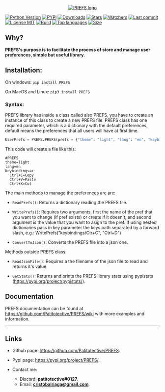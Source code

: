 <a id="user-content-prefs" class="anchor" aria-hidden="true" href="#prefs">
 
<div align="center">
  <img src="https://github.com/Patitotective/PREFS/blob/main/Images/logo1.png?raw=true" alt="PREFS logo">
</div>

</a>

[![Python Version](https://img.shields.io/pypi/pyversions/prefs)](https://pypi.org/project/prefs/)
[![PYPI](https://img.shields.io/pypi/v/prefs)](https://pypi.org/project/prefs/)
[![Downloads](https://pepy.tech/badge/prefs)](https://pepy.tech/project/prefs)
[![Stars](https://img.shields.io/github/stars/patitotective/prefs)](https://github.com/Patitotective/PREFS/stargazers)
[![Watchers](https://img.shields.io/github/watchers/Patitotective/PREFS)](https://github.com/Patitotective/PREFS/watchers)
[![Last commit](https://img.shields.io/github/last-commit/Patitotective/PREFS)](https://github.com/Patitotective/PREFS/commits/main)
[![License MIT](https://img.shields.io/github/license/Patitotective/PREFS)](https://github.com/Patitotective/PREFS/)
[![Build](https://img.shields.io/appveyor/build/Patitotective/PREFS)](https://ci.appveyor.com/project/Patitotective/prefs)
[![Top languages](https://img.shields.io/github/languages/top/Patitotective/PREFS)](https://github.com/Patitotective/PREFS)
[![Size](https://img.shields.io/github/repo-size/Patitotective/PREFS)](https://github.com/Patitotective/PREFS)

## Why?

**PREFS's purpose is to facilitate the process of store and manage user preferences, simple but useful library.**

## Installation:

On windows:
`pip install PREFS`

On MacOS and Linux:
`pip3 install PREFS`

### Syntax:

PREFS library has inside a class called also PREFS, you have to create an instance of this class to create a new PREFS file:
PREFS class has one required parameter, which is a dictionary with the default preferences, default means the preferences that all users will have at first time.

```Python
UserPrefs = PREFS.PREFS(prefs = {"theme": "light", "lang": "en", "keybindings": {"Ctrl+C": "Copy", "Ctrl+V": "Paste", "Ctrl+X": "Cut"}})
```

This code will create a file like this:
```
#PREFS
theme=light
lang=en
keybindings=>
  Ctrl+C=Copy
  Ctrl+V=Paste
  Ctrl+X=Cut

```

The main methods to manage the preferences are are:

-   `ReadPrefs()`: Returns a dictionary reading the PREFS file.

-   `WritePrefs()`: Requires two arguments, first the name of the pref that you want to change (if pref exists) or create if it doesn't, and second argument is the value that you want to asign to the pref. If using nested dictionaries pass in key parameter the keys path separated by a forward slash, e.g.: WritePrefs("keybindings/Ctr+C", "Ctrl+D")

-   `ConvertToJson()`: Converts the PREFS file into a json one.

Methods outside PREFS class:

-   `ReadJsonFile()`: Requires a the filename of the json file to read and returns it's value.

-   `GetStats()`: Returns and prints the PREFS library stats using pypistats (https://pypi.org/project/pypistats/).

## Documentation

PREFS documentation can be found at https://github.com/Patitotective/PREFS/wiki with more examples and information.

---

## Links

-   Github page: https://github.com/Patitotective/PREFS.
-   Pypi page: https://pypi.org/project/PREFS/.

-   Contact me:
    -   Discord: **patitotective#0127**.
    -   Email: **cristobalriaga@gmail.com**.
